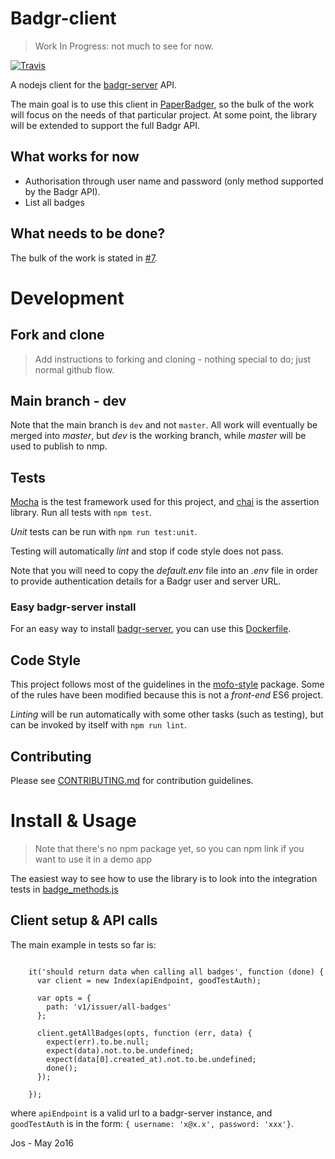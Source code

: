 # Badgr-client

> Work In Progress: not much to see for now.

[![Travis](https://img.shields.io/travis/josmas/badgr-client.svg?maxAge=2592000?style=flat-square)](https://travis-ci.org/josmas/badgr-client)

A nodejs client for the [badgr-server](https://github.com/concentricsky/badgr-server) API.

The main goal is to use this client in [PaperBadger](https://github.com/mozillascience/PaperBadger/), so the bulk of the
work will focus on the needs of that particular project. At some point, the library will be extended to support the full Badgr API.

## What works for now
  - Authorisation through user name and password (only method supported by the Badgr API).
  - List all badges

## What needs to be done?
The bulk of the work is stated in [#7](https://github.com/josmas/badgr-client/issues/7).


# Development

## Fork and clone

> Add instructions to forking and cloning - nothing special to do; just normal github flow.

## Main branch - dev
Note that the main branch is `dev` and not `master`. All work will eventually be merged into _master_, but _dev_ is the
working branch, while _master_ will be used to publish to nmp.

## Tests
[Mocha](https://mochajs.org/) is the test framework used for this project, and [chai](http://chaijs.com/api/bdd/) is the assertion library.
Run all tests with `npm test`.

_Unit_ tests can be run with `npm run test:unit`.

Testing will automatically _lint_ and stop if code style does not pass.

Note that you will need to copy the _default.env_ file into an _.env_ file in order to provide authentication details for a Badgr user and server URL.

### Easy badgr-server install
For an easy way to install [badgr-server](https://github.com/concentricsky/badgr-server), you can use this [Dockerfile](https://github.com/josmas/local-badgr-server).

## Code Style
This project follows most of the guidelines in the [mofo-style](https://github.com/MozillaFoundation/mofo-style) package.
Some of the rules have been modified because this is not a _front-end_ ES6 project.

_Linting_ will be run automatically with some other tasks (such as testing), but can be invoked by itself with `npm run lint`.

## Contributing

Please see [CONTRIBUTING.md](CONTRIBUTING.md) for contribution guidelines.

# Install & Usage

> Note that there's no npm package yet, so you can npm link if you want to use it in a demo app

The easiest way to see how to use the library is to look into the integration tests in
[badge_methods.js](https://github.com/josmas/badgr-client/blob/dev/test/integration/badge_methods.js)

## Client setup & API calls

The main example in tests so far is:

```

    it('should return data when calling all badges', function (done) {
      var client = new Index(apiEndpoint, goodTestAuth);

      var opts = {
        path: 'v1/issuer/all-badges'
      };

      client.getAllBadges(opts, function (err, data) {
        expect(err).to.be.null;
        expect(data).not.to.be.undefined;
        expect(data[0].created_at).not.to.be.undefined;
        done();
      });

    });

```

where `apiEndpoint` is a valid url to a badgr-server instance, and `goodTestAuth` is in the form: `{ username: 'x@x.x', password: 'xxx'}`.


Jos - May 2o16
